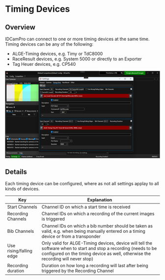 ﻿# Timing Devices

## Overview

IDCamPro can connect to one or more timing devices at the same time. Timing devices can be any of the following:

* ALGE-Timing devices, e.g. Timy or TdC8000
* RaceResult devices, e.g. System 5000 or directly to an Exporter
* Tag Heuer devices, e.g. CP540

![Overview](images/overview.png)

## Details

Each timing device can be configured, where as not all settings applay to all kinds of devices. 

| Key                | Explanation |
| -        | ----- | 
| Start Channels     | Channel ID on which a start time is received |
| Recording Channels | Channel IDs on which a recording of the current images is triggered |
| Bib Channels | Channel IDs on which a bib number should be taken as valid, e.g. when being manually entered on a timing device or from a transponder
| Use rising/falling edge | Only valid for ALGE-Timing devices, device will tell the software when to start and stop a recording (needs to be configured on the timing device as well, otherwise the recording will never stop)
| Recording duration | Duration on how long a recording will last after being triggered by the Recording Channel